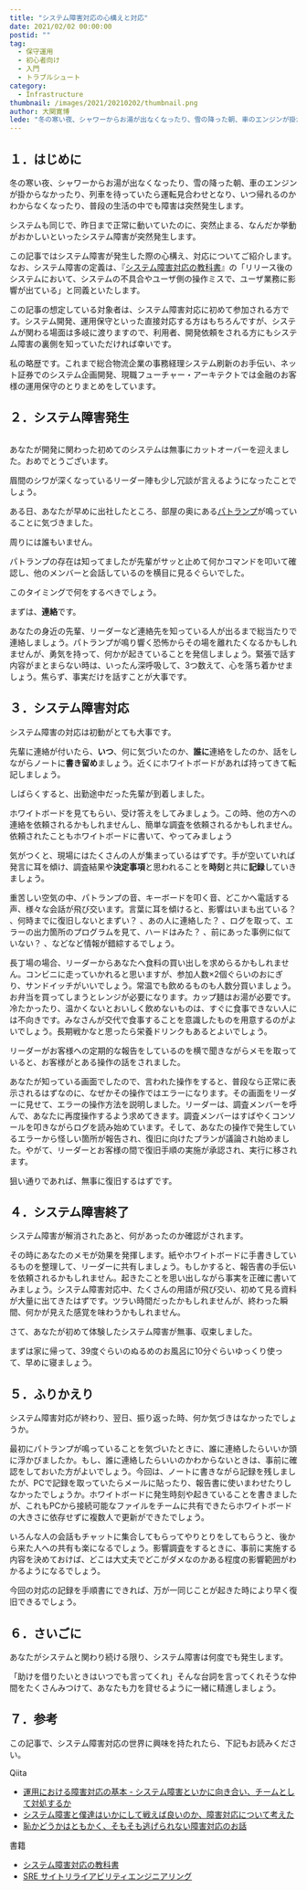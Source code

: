 ```yaml
---
title: "システム障害対応の心構えと対応"
date: 2021/02/02 00:00:00
postid: ""
tag:
  - 保守運用
  - 初心者向け
  - 入門
  - トラブルシュート
category:
  - Infrastructure
thumbnail: /images/2021/20210202/thumbnail.png
author: 大関寛博
lede: "冬の寒い夜、シャワーからお湯が出なくなったり、雪の降った朝、車のエンジンが掛からなかったり、列車を待っていたら運転見合わせとなり、いつ帰れるのかわからなくなったり、普段の生活の中でも障害は突然発生します。システムも同じで.."
---
```


## １．はじめに

冬の寒い夜、シャワーからお湯が出なくなったり、雪の降った朝、車のエンジンが掛からなかったり、列車を待っていたら運転見合わせとなり、いつ帰れるのかわからなくなったり、普段の生活の中でも障害は突然発生します。

システムも同じで、昨日まで正常に動いていたのに、突然止まる、なんだか挙動がおかしいといったシステム障害が突然発生します。

この記事ではシステム障害が発生した際の心構え、対応についてご紹介します。なお、システム障害の定義は、『[システム障害対応の教科書](https://gihyo.jp/book/2020/978-4-297-11265-3)』の「リリース後のシステムにおいて、システムの不具合やユーザ側の操作ミスで、ユーザ業務に影響が出ている」と同義といたします。

この記事の想定している対象者は、システム障害対応に初めて参加される方です。システム開発、運用保守といった直接対応する方はもちろんですが、システムが関わる場面は多岐に渡りますので、利用者、開発依頼をされる方にもシステム障害の裏側を知っていただければ幸いです。

私の略歴です。これまで総合物流企業の事務経理システム刷新のお手伝い、ネット証券でのシステム企画開発、現職フューチャー・アーキテクトでは金融のお客様の運用保守のとりまとめをしています。

## ２．システム障害発生

<img src="/images/2021/20210202/siren-297289_1280.png" class="img-small-size" alt="" title="Clker-Free-Vector-ImagesによるPixabayからの画像" loading="lazy">

あなたが開発に関わった初めてのシステムは無事にカットオーバーを迎えました。おめでとうございます。

眉間のシワが深くなっているリーダー陣も少し冗談が言えるようになったことでしょう。

ある日、あなたが早めに出社したところ、部屋の奥にある[パトランプ](https://isa-j.co.jp/keiko/products/)が鳴っていることに気づきました。

周りには誰もいません。

パトランプの存在は知ってましたが先輩がサッと止めて何かコマンドを叩いて確認し、他のメンバーと会話しているのを横目に見るぐらいでした。

このタイミングで何をするべきでしょう。

まずは、**連絡**です。

あなたの身近の先輩、リーダーなど連絡先を知っている人が出るまで総当たりで連絡しましょう。パトランプが鳴り響く恐怖からその場を離れたくなるかもしれませんが、勇気を持って、何かが起きていることを発信しましょう。緊張で話す内容がまとまらない時は、いったん深呼吸して、3つ数えて、心を落ち着かせましょう。焦らず、事実だけを話すことが大事です。

## ３．システム障害対応

システム障害の対応は初動がとても大事です。

先輩に連絡が付いたら、**いつ**、何に気づいたのか、**誰に**連絡をしたのか、話をしながらノートに**書き留め**ましょう。近くにホワイトボードがあれば持ってきて転記しましょう。

しばらくすると、出勤途中だった先輩が到着しました。

ホワイトボードを見てもらい、受け答えをしてみましょう。この時、他の方への連絡を依頼されるかもしれませんし、簡単な調査を依頼されるかもしれません。依頼されたこともホワイトボードに書いて、やってみましょう

気がつくと、現場にはたくさんの人が集まっているはずです。手が空いていれば発言に耳を傾け、調査結果や**決定事項**と思われることを**時刻**と共に**記録**していきましょう。

重苦しい空気の中、パトランプの音、キーボードを叩く音、どこかへ電話する声、様々な会話が飛び交います。言葉に耳を傾けると、影響はいまも出ている？ 、何時までに復旧しないとまずい？ 、あの人に連絡した？ 、ログを取って、エラーの出力箇所のプログラムを見て、ハードはみた？ 、前にあった事例に似ていない？ 、などなど情報が錯綜するでしょう。

長丁場の場合、リーダーからあなたへ食料の買い出しを求めらるかもしれません。コンビニに走っていかれると思いますが、参加人数×2個ぐらいのおにぎり、サンドイッチがいいでしょう。常温でも飲めるものも人数分買いましょう。お弁当を買ってしまうとレンジが必要になります。カップ麺はお湯が必要です。冷たかったり、温かくないとおいしく飲めないものは、すぐに食事できない人には不向きです。みなさんが交代で食事することを意識したものを用意するのがよいでしょう。長期戦かなと思ったら栄養ドリンクもあるとよいでしょう。

リーダーがお客様への定期的な報告をしているのを横で聞きながらメモを取っていると、お客様がとある操作の話をされました。

あなたが知っている画面でしたので、言われた操作をすると、普段なら正常に表示されるはずなのに、なぜかその操作ではエラーになります。その画面をリーダーに見せて、エラーの操作方法を説明しました。リーダーは、調査メンバーを呼んで、あなたに再度操作するよう求めてきます。調査メンバーはすばやくコンソールを叩きながらログを読み始めています。そして、あなたの操作で発生しているエラーから怪しい箇所が報告され、復旧に向けたプランが議論され始めました。やがて、リーダーとお客様の間で復旧手順の実施が承認され、実行に移されます。

狙い通りであれば、無事に復旧するはずです。

## ４．システム障害終了

システム障害が解消されたあと、何があったのか確認がされます。

その時にあなたのメモが効果を発揮します。紙やホワイトボードに手書きしているものを整理して、リーダーに共有しましょう。もしかすると、報告書の手伝いを依頼されるかもしれません。起きたことを思い出しながら事実を正確に書いてみましょう。システム障害対応中、たくさんの用語が飛び交い、初めて見る資料が大量に出てきたはずです。ツラい時間だったかもしれませんが、終わった瞬間、何かが見えた感覚を味わうかもしれません。

さて、あなたが初めて体験したシステム障害が無事、収束しました。

まずは家に帰って、39度ぐらいのぬるめのお風呂に10分ぐらいゆっくり使って、早めに寝ましょう。

## ５．ふりかえり

システム障害対応が終わり、翌日、振り返った時、何か気づきはなかったでしょうか。

最初にパトランプが鳴っていることを気づいたときに、誰に連絡したらいいか頭に浮かびましたか。もし、誰に連絡したらいいのかわからないときは、事前に確認をしておいた方がよいでしょう。今回は、ノートに書きながら記録を残しましたが、PCで記録を取っていたらメールに貼ったり、報告書に使いまわせたりしなかったでしょうか。ホワイトボードに発生時刻や起きていることを書きましたが、これもPCから接続可能なファイルをチームに共有できたらホワイトボードの大きさに依存せずに複数人で更新ができたでしょう。

いろんな人の会話もチャットに集合してもらってやりとりをしてもらうと、後から来た人への共有も楽になるでしょう。影響調査をするときに、事前に実施する内容を決めておけば、どこは大丈夫でどこがダメなのかある程度の影響範囲がわかるようになるでしょう。

今回の対応の記録を手順書にできれば、万が一同じことが起きた時により早く復旧できるでしょう。

## ６．さいごに

あなたがシステムと関わり続ける限り、システム障害は何度でも発生します。

「助けを借りたいときはいつでも言ってくれ」そんな台詞を言ってくれそうな仲間をたくさんみつけて、あなたも力を貸せるように一緒に精進しましょう。

## ７．参考

この記事で、システム障害対応の世界に興味を持たれたら、下記もお読みください。

Qiita

* [運用における障害対応の基本 - システム障害といかに向き合い、チームとして対処するか](https://qiita.com/ko1/items/dc260b14d9b7e8a54bd6)
* [システム障害と僕達はいかにして戦えば良いのか、障害対応について考えた](https://qiita.com/zaru/items/edb49d8d2a2a6981789a)
* [恥かどうかはともかく、そもそも逃げられない障害対応のお話](https://qiita.com/s_kozake/items/825348559e4b4e330fb5)

書籍

* [システム障害対応の教科書](https://gihyo.jp/book/2020/978-4-297-11265-3)
* [SRE サイトリライアビリティエンジニアリング](https://www.oreilly.co.jp/books/9784873117911/)
